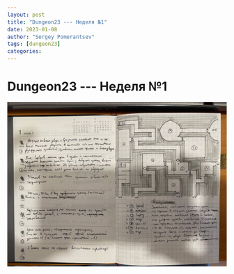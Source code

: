 ```yaml
---
layout: post
title: "Dungeon23 --- Неделя №1"
date: 2023-01-08
author: "Sergey Pomerantsev"
tags: [dungeon23]
categories:
---
```


# Dungeon23 --- Неделя №1

![](/assets/images/dungeon23/_week1.jpg)
